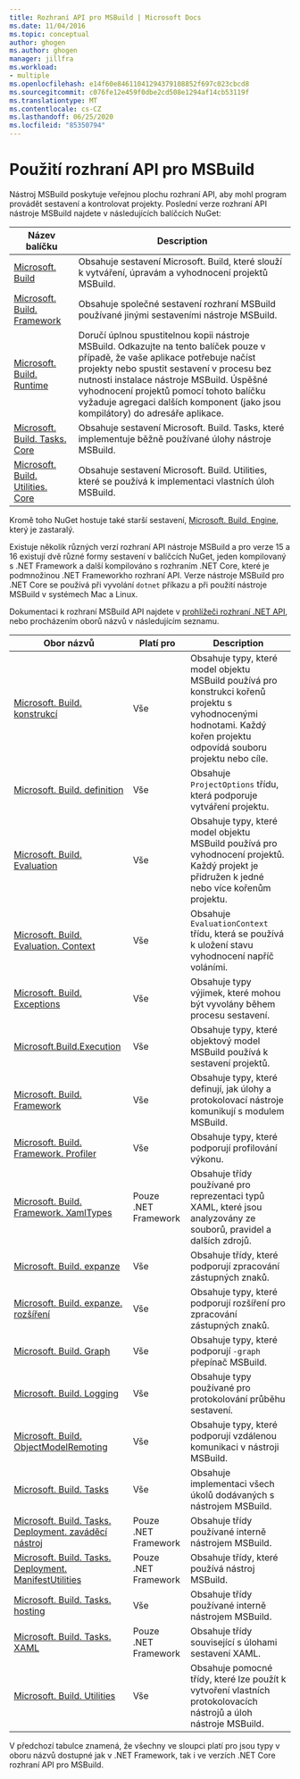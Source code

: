 ```yaml
---
title: Rozhraní API pro MSBuild | Microsoft Docs
ms.date: 11/04/2016
ms.topic: conceptual
author: ghogen
ms.author: ghogen
manager: jillfra
ms.workload:
- multiple
ms.openlocfilehash: e14f60e84611041294379108852f697c023cbcd8
ms.sourcegitcommit: c076fe12e459f0dbe2cd508e1294af14cb53119f
ms.translationtype: MT
ms.contentlocale: cs-CZ
ms.lasthandoff: 06/25/2020
ms.locfileid: "85350794"
---
```

# <a name="use-the-msbuild-api"></a>Použití rozhraní API pro MSBuild

Nástroj MSBuild poskytuje veřejnou plochu rozhraní API, aby mohl program provádět sestavení a kontrolovat projekty. Poslední verze rozhraní API nástroje MSBuild najdete v následujících balíčcích NuGet:

| Název balíčku | Description |
| ------------ | ----------- |
| [Microsoft. Build](https://www.nuget.org/packages/Microsoft.Build) | Obsahuje sestavení Microsoft. Build, které slouží k vytváření, úpravám a vyhodnocení projektů MSBuild.|
| [Microsoft. Build. Framework](https://www.nuget.org/packages/Microsoft.Build.Framework)| Obsahuje společné sestavení rozhraní MSBuild používané jinými sestaveními nástroje MSBuild. |
| [Microsoft. Build. Runtime](https://www.nuget.org/packages/Microsoft.Build.Runtime) | Doručí úplnou spustitelnou kopii nástroje MSBuild. Odkazujte na tento balíček pouze v případě, že vaše aplikace potřebuje načíst projekty nebo spustit sestavení v procesu bez nutnosti instalace nástroje MSBuild. Úspěšné vyhodnocení projektů pomocí tohoto balíčku vyžaduje agregaci dalších komponent (jako jsou kompilátory) do adresáře aplikace. |
| [Microsoft. Build. Tasks. Core](https://www.nuget.org/packages/Microsoft.Build.Tasks.Core) | Obsahuje sestavení Microsoft. Build. Tasks, které implementuje běžně používané úlohy nástroje MSBuild. |
| [Microsoft. Build. Utilities. Core](https://www.nuget.org/packages/Microsoft.Build.Utilities.Core) | Obsahuje sestavení Microsoft. Build. Utilities, které se používá k implementaci vlastních úloh MSBuild. |

Kromě toho NuGet hostuje také starší sestavení, [Microsoft. Build. Engine](https://www.nuget.org/packages/Microsoft.Build.Engine), který je zastaralý.

Existuje několik různých verzí rozhraní API nástroje MSBuild a pro verze 15 a 16 existují dvě různé formy sestavení v balíčcích NuGet, jeden kompilovaný s .NET Framework a další kompilováno s rozhraním .NET Core, které je podmnožinou .NET Frameworkho rozhraní API.  Verze nástroje MSBuild pro .NET Core se používá při vyvolání `dotnet` příkazu a při použití nástroje MSBuild v systémech Mac a Linux.

Dokumentaci k rozhraní MSBuild API najdete v [prohlížeči rozhraní .NET API](/dotnet/api), nebo procházením oborů názvů v následujícím seznamu.

| Obor názvů | Platí pro | Description |
|-----------| -----------| ----------- |
| [Microsoft. Build. konstrukcí](/dotnet/api/Microsoft.Build.Construction) | Vše |  Obsahuje typy, které model objektu MSBuild používá pro konstrukci kořenů projektu s vyhodnocenými hodnotami. Každý kořen projektu odpovídá souboru projektu nebo cíle. |
| [Microsoft. Build. definition](/dotnet/api/Microsoft.Build.Definition) | Vše | Obsahuje `ProjectOptions` třídu, která podporuje vytváření projektu. |
| [Microsoft. Build. Evaluation](/dotnet/api/Microsoft.Build.Evaluation) | Vše | Obsahuje typy, které model objektu MSBuild používá pro vyhodnocení projektů. Každý projekt je přidružen k jedné nebo více kořenům projektu. |
| [Microsoft. Build. Evaluation. Context](/dotnet/api/Microsoft.Build.Evaluation.Context) | Vše | Obsahuje `EvaluationContext` třídu, která se používá k uložení stavu vyhodnocení napříč voláními. |
| [Microsoft. Build. Exceptions](/dotnet/api/Microsoft.Build.Exceptions) | Vše | Obsahuje typy výjimek, které mohou být vyvolány během procesu sestavení. |
| [Microsoft.Build.Execution](/dotnet/api/Microsoft.Build.Execution) | Vše | Obsahuje typy, které objektový model MSBuild používá k sestavení projektů. |
| [Microsoft. Build. Framework](/dotnet/api/Microsoft.Build.Framework) | Vše | Obsahuje typy, které definují, jak úlohy a protokolovací nástroje komunikují s modulem MSBuild.|
| [Microsoft. Build. Framework. Profiler](/dotnet/api/Microsoft.Build.Framework.Profiler) | Vše | Obsahuje typy, které podporují profilování výkonu. |
| [Microsoft. Build. Framework. XamlTypes](/dotnet/api/Microsoft.Build.Framework.XamlTypes) | Pouze .NET Framework | Obsahuje třídy používané pro reprezentaci typů XAML, které jsou analyzovány ze souborů, pravidel a dalších zdrojů. |
| [Microsoft. Build. expanze](/dotnet/api/Microsoft.Build.Globbing) | Vše | Obsahuje třídy, které podporují zpracování zástupných znaků. |
| [Microsoft. Build. expanze. rozšíření](/dotnet/api/Microsoft.Build.Globbing.Extensions) | Vše | Obsahuje typy, které podporují rozšíření pro zpracování zástupných znaků. |
| [Microsoft. Build. Graph](/dotnet/api/Microsoft.Build.Graph) | Vše | Obsahuje typy, které podporují `-graph` přepínač MSBuild. |
| [Microsoft. Build. Logging](/dotnet/api/Microsoft.Build.Logging) | Vše | Obsahuje typy používané pro protokolování průběhu sestavení. |
| [Microsoft. Build. ObjectModelRemoting](/dotnet/api/Microsoft.Build.ObjectModelRemoting) | Vše | Obsahuje typy, které podporují vzdálenou komunikaci v nástroji MSBuild. |
| [Microsoft. Build. Tasks](/dotnet/api/Microsoft.Build.Tasks) | Vše | Obsahuje implementaci všech úkolů dodávaných s nástrojem MSBuild. |
| [Microsoft. Build. Tasks. Deployment. zaváděcí nástroj](/dotnet/api/Microsoft.Build.Tasks.Deployment.Bootstrapper) | Pouze .NET Framework | Obsahuje třídy používané interně nástrojem MSBuild. |
| [Microsoft. Build. Tasks. Deployment. ManifestUtilities](/dotnet/api/Microsoft.Build.Tasks.Deployment.ManifestUtilities) | Pouze .NET Framework | Obsahuje třídy, které používá nástroj MSBuild.|
| [Microsoft. Build. Tasks. hosting](/dotnet/api/Microsoft.Build.Tasks.Hosting) | Vše | Obsahuje třídy používané interně nástrojem MSBuild. |
| [Microsoft. Build. Tasks. XAML](/dotnet/api/Microsoft.Build.Tasks.Xaml) | Pouze .NET Framework | Obsahuje třídy související s úlohami sestavení XAML. |
| [Microsoft. Build. Utilities](/dotnet/api/Microsoft.Build.Utilities) | Vše | Obsahuje pomocné třídy, které lze použít k vytvoření vlastních protokolovacích nástrojů a úloh nástroje MSBuild.|

V předchozí tabulce znamená, že všechny ve sloupci platí pro jsou typy v oboru názvů dostupné jak v .NET Framework, tak i ve verzích .NET Core rozhraní API pro MSBuild.
